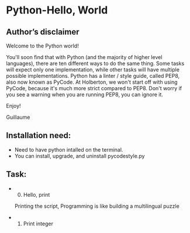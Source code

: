 # Python-Hello, World

## Author’s disclaimer

 Welcome to the Python world!

You'll soon find that with Python (and the majority of higher level languages), there are ten different ways to do the same thing. Some tasks will expect only one implementation, while other tasks will have multiple possible implementations.
Python has a linter / style guide, called PEP8, also now known as PyCode. At Holberton, we won't start off with using PyCode, because it's much more strict compared to PEP8. Don't worry if you see a warning when you are running PEP8, you can ignore it.

Enjoy!

  Guillaume

## Installation need:

* Need to have python intalled on the terminal. 
* You can install, upgrade, and uninstall pycodestyle.py

## Task:

 * 0. Hello, print

    Printing the script, Programming is like building a multilingual puzzle

 * 1. Print integer
